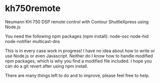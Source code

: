 # kh750remote
Neumann KH 750 DSP remote control with Contour ShuttleXpress using Node.js

You need the following npm packages (npm install):
node-osc
node-hid
node-notifier
multicast-dns

This is in every case work in progress! I have no idea about how to write or use Node.js or even Javascript.
Neither do I know how to handle modified npm packages, which is why you find a modified file included. I hope you can do a git revert after using npm install.

There are many things left to do and to improve, please feel free to help.

